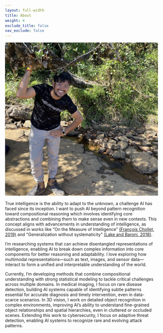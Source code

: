 ```yaml
---
layout: full-width
title: About
weight: 4
exclude_title: false
nav_exclude: false
---
```


<img class="headshot" src="assets/img/headshot-v2.jpg">

True intelligence is the ability to adapt to the unknown, a challenge AI has faced since its inception. I want to push AI beyond pattern recognition toward compositional reasoning which involves identifying core abstractions and combining them to make sense even in new contexts. This concept aligns with advancements in understanding of intelligence, as discussed in works like “On the Measure of Intelligence” [(François Chollet, 2019)](https://arxiv.org/abs/1911.01547) and "Generalization without systematicity" [(Lake and Baroni, 2018)](https://arxiv.org/abs/1711.00350). 

I’m researching systems that can achieve disentangled representations of intelligence, enabling AI to break down complex information into core components for better reasoning and adaptability. I love exploring how multimodal representations—such as text, images, and sensor data—interact to form a unified and interpretable understanding of the world.

Currently, I’m developing methods that combine compositional understanding with strong statistical modeling to tackle critical challenges across multiple domains.  In medical imaging, I focus on rare disease detection, building AI systems capable of identifying subtle patterns essential for accurate diagnosis and timely intervention, even in data-scarce scenarios. In 3D vision, I work on detailed object recognition in complex environments, improving AI’s ability to understand fine-grained object relationships and spatial hierarchies, even in cluttered or occluded scenes. Extending this work to cybersecurity, I focus on adaptive threat detection, enabling AI systems to recognize rare and evolving attack patterns.
